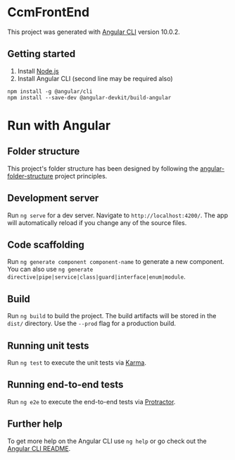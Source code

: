 # CcmFrontEnd

This project was generated with [Angular CLI](https://github.com/angular/angular-cli) version 10.0.2.

## Getting started

1. Install [Node.js](https://nodejs.org/en/)
2. Install Angular CLI
(second line may be required also)

```
npm install -g @angular/cli
npm install --save-dev @angular-devkit/build-angular
```

# Run with Angular

## Folder structure

This project's folder structure has been designed by following the [angular-folder-structure](https://angular-folder-structure.readthedocs.io/en/latest/index.html) project principles.

## Development server

Run `ng serve` for a dev server. Navigate to `http://localhost:4200/`. The app will automatically reload if you change any of the source files.

## Code scaffolding

Run `ng generate component component-name` to generate a new component. You can also use `ng generate directive|pipe|service|class|guard|interface|enum|module`.

## Build

Run `ng build` to build the project. The build artifacts will be stored in the `dist/` directory. Use the `--prod` flag for a production build.

## Running unit tests

Run `ng test` to execute the unit tests via [Karma](https://karma-runner.github.io).

## Running end-to-end tests

Run `ng e2e` to execute the end-to-end tests via [Protractor](http://www.protractortest.org/).

## Further help

To get more help on the Angular CLI use `ng help` or go check out the [Angular CLI README](https://github.com/angular/angular-cli/blob/master/README.md).
